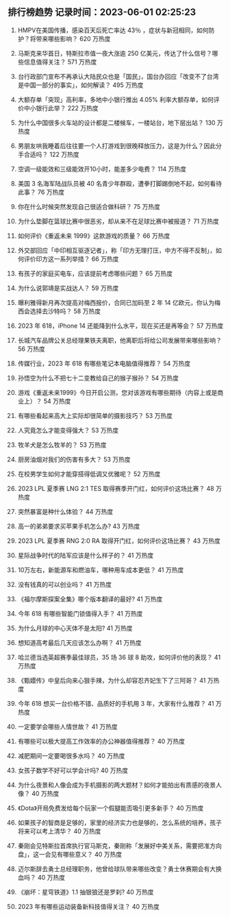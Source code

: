 
## 排行榜趋势 记录时间：2023-06-01 02:25:23
  
  1. HMPV在美国传播，感染百天后死亡率达 43％ ，症状与新冠相同，如何防护？将带来哪些影响？ 620 万热度
    
  2. 马斯克来华首日，特斯拉市值一夜大涨逾 250 亿美元，传达了什么信号？哪些信息值得关注？ 571 万热度
    
  3. 台行政部门宣布不再承认大陆民众也是「国民」，国台办回应「改变不了台湾是中国一部分的事实」，如何解读？ 495 万热度
    
  4. 大额存单「突现」高利率，多地中小银行推出 4.05% 利率大额存单，如何评价中小银行此举？ 222 万热度
    
  5. 为什么中国很多火车站的设计都是二楼候车，一楼站台，地下层出站？ 130 万热度
    
  6. 男朋友哄我睡着后往往要一个人打游戏到很晚释放压力，这是为什么？因此分手合适吗？ 122 万热度
    
  7. 空调一级能效和三级能效开10小时，能差多少电费？ 114 万热度
    
  8. 美国 3 名海军陆战队员被 40 名青少年群殴，遭拳打脚踢倒地不起，如何看待此事？ 76 万热度
    
  9. 你在什么时候突然发现自己很适合做科研？ 75 万热度
    
  10. 为什么垫脚在篮球比赛中很恶劣，却从来不在足球比赛中被报道？ 71 万热度
    
  11. 如何评价《重返未来 1999》这款游戏的质量？ 66 万热度
    
  12. 外交部回应「中印相互驱逐记者」，称「印方无理打压，中方不得不反制」，如何评价印方这一系列举措？ 66 万热度
    
  13. 有孩子的家庭买电车，应该提前考虑哪些问题？ 65 万热度
    
  14. 为什么说郭靖是实战达人？ 59 万热度
    
  15. 曝利雅得新月再次提高对梅西报价，合同已加码至 2 年 14 亿欧元，你认为梅西会选择去沙特吗？ 58 万热度
    
  16. 2023 年 618，iPhone 14 还能降到什么水平，现在买还是再等会？ 57 万热度
    
  17. 长城汽车品牌公关总经理果铁夫离职，他离职后将给公司发展带来哪些影响？ 56 万热度
    
  18. 传媒行业，2023 年 618 有哪些笔记本电脑值得推荐？ 54 万热度
    
  19. 孙悟空为什么不把七十二变教给自己的猴子猴孙？ 54 万热度
    
  20. 游戏《重返未来1999》今日开启公测，您对该游戏有哪些期待（内容上或是商业上）？ 54 万热度
    
  21. 有哪些看起来高大上实际却很简单的摄影技巧？ 53 万热度
    
  22. 人究竟怎么才能变得强大？ 53 万热度
    
  23. 牧羊犬是怎么牧羊的？ 53 万热度
    
  24. 厨房油烟对我们的伤害有多大？ 53 万热度
    
  25. 在校男学生如何才能穿搭得低调又优雅呢？ 52 万热度
    
  26. 2023 LPL 夏季赛 LNG 2:1 TES 取得赛季开门红，如何评价这场比赛？ 48 万热度
    
  27. 突然暴富是种什么体验？ 44 万热度
    
  28. 高一的弟弟要求买苹果手机怎么办? 43 万热度
    
  29. 2023 LPL 夏季赛 RNG 2:0 RA 取得开门红，如何评价这场比赛？ 43 万热度
    
  30. 星际战争时代的陆军应该是什么样子的？ 41 万热度
    
  31. 10万左右，新能源车和燃油车，哪种用车成本更低？ 41 万热度
    
  32. 没有钱真的可以创业吗？ 41 万热度
    
  33. 《福尔摩斯探案全集》哪个版本翻译的最好? 41 万热度
    
  34. 今年 618 有哪些智能门锁值得入手？ 41 万热度
    
  35. 为什么月球的中心天体不是太阳? 41 万热度
    
  36. 想知道高考最后几天应该怎么办啊？ 41 万热度
    
  37. 哈兰德当选英超赛季最佳球员，35 场 36 球 8 助攻，如何评价他的表现？ 41 万热度
    
  38. 《甄嬛传》中皇后向来心狠手辣，为什么却容忍齐妃生下了三阿哥？ 41 万热度
    
  39. 今年 618 想买一台价格不错、品质好的手机用 3 年，大家有什么推荐？ 41 万热度
    
  40. 一定要学会哪些人情世故？ 41 万热度
    
  41. 有哪些可以极大提高工作效率的办公神器值得推荐？ 40 万热度
    
  42. 减肥期间一定要喝很多水吗？ 40 万热度
    
  43. 女孩子数学不好可以学会计吗? 40 万热度
    
  44. 为什么夜景和人像会成为手机摄影的两大题材？如何才能拍出有质感的夜景人像？ 40 万热度
    
  45. 《Dota》开局免费发给每个玩家一个假腿能否吸引更多新手？ 40 万热度
    
  46. 如果孩子的智商是足够的，家里的经济实力也是够的，怎么系统的培养，孩子将来可以考上清华？ 40 万热度
    
  47. 秦刚会见特斯拉首席执行官马斯克，秦刚称「发展好中美关系，需要把准方向盘」，这一会见有哪些意义？ 40 万热度
    
  48. 迈尔斯辞去勇士总经理职务，他曾给球队带来哪些改变？勇士休赛期会有大换血吗？ 40 万热度
    
  49. 《崩坏：星穹铁道》1.1 抽银狼还是罗刹? 40 万热度
    
  50. 2023 年有哪些运动装备新科技值得关注？ 40 万热度
    